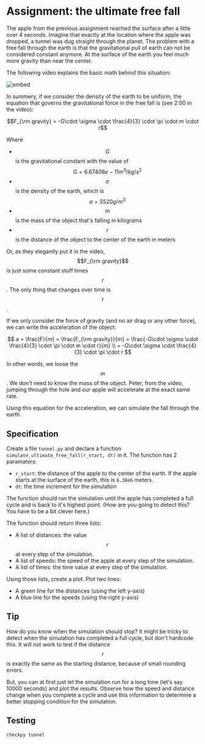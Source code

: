# Assignment: the ultimate free fall

The apple from the previous assignment reached the surface after a little over 4 seconds. Imagine that exactly at the location where the apple was dropped, a tunnel was dug straight through the planet. The problem with a free fall through the earth is that the gravitational pull of earth can not be considered constant anymore. At the surface of the earth you feel much more gravity than near the center.

The following video explains the basic math behind this situation:

![embed](https://www.youtube.com/embed/urQCmMiHKQk)

In summery, if we consider the density of the earth to be uniform, the equation that governs the gravitational force in the free fall is (see 2:00 in the video):

$$F_{\rm gravity} = -G\cdot \sigma \cdot \frac{4}{3} \cdot \pi \cdot m \cdot r$$

Where

- $$G$$ is the gravitational constant with the value of $$G = 6.67408e-11 m^3 / kg / s^2$$
- $$\sigma$$ is the density of the earth, which is $$\sigma = 5520 g/m^3$$
- $$m$$ is the mass of the object that's falling in kilograms
- $$r$$ is the distance of the object to the center of the earth in meters

Or, as they elegantly put it in the video, $$F_{\rm gravity}$$ is just some constant stuff times $$r$$. The only thing that changes over time is $$r$$.

If we only consider the force of gravity (and no air drag or any other force), we can write the acceleration of the object:

$$
a = \frac{F}{m} = \frac{F_{\rm gravity}}{m} = \frac{-G\cdot \sigma \cdot \frac{4}{3} \cdot \pi \cdot m \cdot r}{m} \\
= -G\cdot \sigma \cdot \frac{4}{3} \cdot \pi \cdot r
$$

In other words, we loose the $$m$$. We don't need to know the mass of the object. Peter, from the video, jumping through the hole and our apple will accelerate at the exact same rate.

Using this equation for the acceleration, we can simulate the fall through the earth.

## Specification
Create a file `tunnel.py` and declare a function `simulate_ultimate_free_fall(r_start, dt)` in it. The function has 2 paramaters:

- `r_start`: the distance of the apple to the center of the earth. If the apple starts at the surface of the earth, this is `6.38e6` meters.
- `dt`: the time increment for the simulation

The function should run the simulation until the apple has completed a full cycle and is back to it's highest point. (How are you going to detect this? You have to be a bit clever here.)

The function should return three lists:

- A list of distances: the value $$r$$ at every step of the simulation.
- A list of speeds: the speed of the apple at every step of the simulation.
- A list of times: the time value at every step of the simulation.

Using those lists, create a plot. Plot two lines:

- A green line for the distances (using the left y-axis)
- A blue line for the speeds (using the right y-axis)

## Tip

How do you know when the simulation should stop? It might be tricky to detect when the simulation has completed a full cycle, but don't hardcode this. It will not work to test if the distance $$r$$ is exactly the same as the starting distance, because of small rounding errors.

But, you can at first just let the simulation run for a long time (let's say 10000 seconds) and plot the results. Observe how the speed and distance change when you complete a cycle and use this information to determine a better stopping condition for the simulation.

## Testing

    checkpy tunnel
